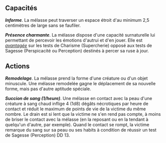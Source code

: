 ## Capacités
_**Informe**_. La mélasse peut traverser un espace étroit d'au minimum 2,5 centimètres de large sans se faufiler.

_**Présence charmante**_. La mélasse dispose d'une capacité surnaturelle lui permettant de percevoir les émotions d'autrui et d'en jouer. Elle est [_avantagée_](/utiliser-les-caracteristiques/#avantage-et-desavantage) sur les tests de Charisme (Supercherie) opposé aux tests de Sagesse (Perspicacité ou Perception) destinés à percer sa ruse à jour.

## Actions
_**Remodelage**_. La mélasse prend la forme d'une créature ou d'un objet minuscule. Une mélasse remodelée gagne le déplacement de sa nouvelle forme, mais pas d'autre aptitude spéciale.

_**Succion de sang (1/heure)**_. Une mélasse en contact avec la peau d'une créature à sang chaud inflige 4 (1d8) dégâts nécrotiques par heure de contact et réduit le maximum de points de vie de la victime du même nombre. Le drain est si lent que la victime ne s'en rend pas compte, à moins de briser le contact avec la mélasse (en la reposant ou en la tendant à quelqu'un d'autre, par exemple). Quand le contact se rompt, la victime remarque du sang sur sa peau ou ses habits à condition de réussir un test de Sagesse (Perception) DD 13.
